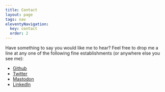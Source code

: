 ```yaml
---
title: Contact
layout: page
tags: nav
eleventyNavigation:
  key: contact
  order: 2
---
```


Have something to say you would like me to hear? Feel free to drop me a line at any one of the following fine establishments (or anywhere else you see me):

- [Github](http://github.com/craveytrain)
- [Twitter](http://twitter.com/craveytrain)
- [Mastodon](https://hachyderm.io/@craveytrain)
- [LinkedIn](http://www.linkedin.com/in/craveytrain)
